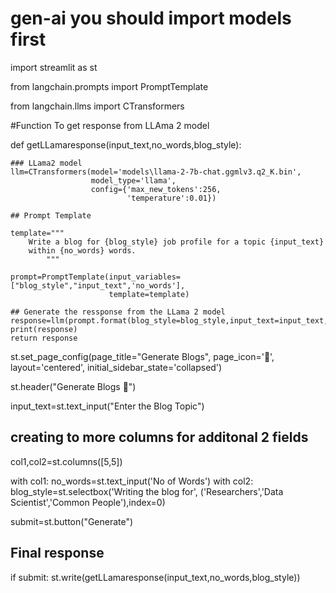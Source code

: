 # gen-ai you should import models first

import streamlit as st

from langchain.prompts import PromptTemplate

from langchain.llms import CTransformers

#Function To get response from LLAma 2 model

def getLLamaresponse(input_text,no_words,blog_style):

    ### LLama2 model
    llm=CTransformers(model='models\llama-2-7b-chat.ggmlv3.q2_K.bin',
                      model_type='llama',
                      config={'max_new_tokens':256,
                              'temperature':0.01})
    
    ## Prompt Template

    template="""
        Write a blog for {blog_style} job profile for a topic {input_text}
        within {no_words} words.
            """
    
    prompt=PromptTemplate(input_variables=["blog_style","input_text",'no_words'],
                          template=template)
    
    ## Generate the ressponse from the LLama 2 model
    response=llm(prompt.format(blog_style=blog_style,input_text=input_text,no_words=no_words))
    print(response)
    return response






st.set_page_config(page_title="Generate Blogs",
                    page_icon='🤖',
                    layout='centered',
                    initial_sidebar_state='collapsed')

st.header("Generate Blogs 🤖")

input_text=st.text_input("Enter the Blog Topic")

## creating to more columns for additonal 2 fields

col1,col2=st.columns([5,5])

with col1:
    no_words=st.text_input('No of Words')
with col2:
    blog_style=st.selectbox('Writing the blog for',
                            ('Researchers','Data Scientist','Common People'),index=0)
    
submit=st.button("Generate")

## Final response
if submit:
    st.write(getLLamaresponse(input_text,no_words,blog_style))
